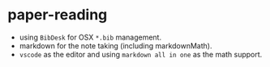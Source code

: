 # paper-reading

- using `BibDesk` for OSX `*.bib` management.
- markdown for the note taking (including markdownMath).
- `vscode` as the editor and using `markdown all in one` as the math support.
